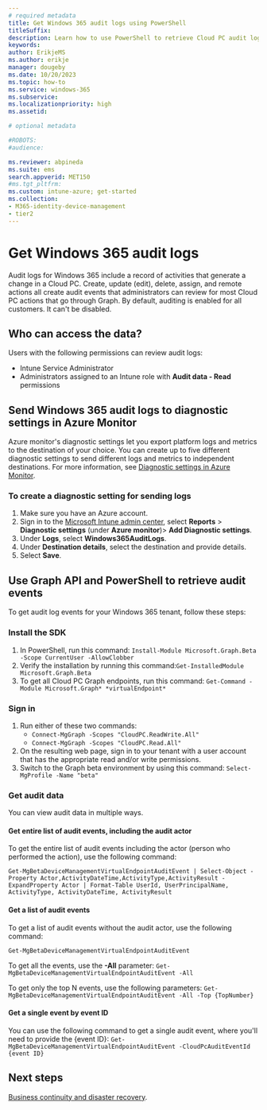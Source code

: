 ```yaml
---
# required metadata
title: Get Windows 365 audit logs using PowerShell
titleSuffix:
description: Learn how to use PowerShell to retrieve Cloud PC audit logs.
keywords:
author: ErikjeMS  
ms.author: erikje
manager: dougeby
ms.date: 10/20/2023
ms.topic: how-to
ms.service: windows-365
ms.subservice: 
ms.localizationpriority: high
ms.assetid: 

# optional metadata

#ROBOTS:
#audience:

ms.reviewer: abpineda
ms.suite: ems
search.appverid: MET150
#ms.tgt_pltfrm:
ms.custom: intune-azure; get-started
ms.collection:
- M365-identity-device-management
- tier2
---
```


# Get Windows 365 audit logs

Audit logs for Windows 365 include a record of activities that generate a change in a Cloud PC. Create, update (edit), delete, assign, and remote actions all create audit events that administrators can review for most Cloud PC actions that go through Graph. By default, auditing is enabled for all customers. It can't be disabled.

## Who can access the data?

Users with the following permissions can review audit logs:

- Intune Service Administrator
- Administrators assigned to an Intune role with **Audit data - Read** permissions

## Send Windows 365 audit logs to diagnostic settings in Azure Monitor

Azure monitor's diagnostic settings let you export platform logs and metrics to the destination of your choice. You can create up to five different diagnostic settings to send different logs and metrics to independent destinations. For more information, see [Diagnostic settings in Azure Monitor](/azure/azure-monitor/essentials/diagnostic-settings).

### To create a diagnostic setting for sending logs

1. Make sure you have an Azure account.
2. Sign in to the [Microsoft Intune admin center](https://go.microsoft.com/fwlink/?linkid=2109431), select **Reports** > **Diagnostic settings** (under **Azure monitor**)> **Add Diagnostic settings**.
3. Under **Logs**, select **Windows365AuditLogs**.
4. Under **Destination details**, select the destination and provide details.
5. Select **Save**.

## Use Graph API and PowerShell to retrieve audit events

To get audit log events for your Windows 365 tenant, follow these steps:

### Install the SDK

1. In PowerShell, run this command: ```Install-Module Microsoft.Graph.Beta -Scope CurrentUser -AllowClobber```
2. Verify the installation by running this command:```Get-InstalledModule Microsoft.Graph.Beta```
3. To get all Cloud PC Graph endpoints, run this command: ```Get-Command -Module Microsoft.Graph* *virtualEndpoint*```

### Sign in 

1. Run either of these two commands:
    - ```Connect-MgGraph -Scopes "CloudPC.ReadWrite.All"```
    - ```Connect-MgGraph -Scopes "CloudPC.Read.All"```
2. On the resulting web page, sign in to your tenant with a user account that has the appropriate read and/or write permissions.
3. Switch to the Graph beta environment by using this command: ```Select-MgProfile -Name "beta"```

### Get audit data

You can view audit data in multiple ways.

#### Get entire list of audit events, including the audit actor

To get the entire list of audit events including the actor (person who performed the action), use the following command:

```Get-MgBetaDeviceManagementVirtualEndpointAuditEvent | Select-Object -Property Actor,ActivityDateTime,ActivityType,ActivityResult -ExpandProperty Actor | Format-Table UserId, UserPrincipalName, ActivityType, ActivityDateTime, ActivityResult```

#### Get a list of audit events

To get a list of audit events without the audit actor, use the following command:

```Get-MgBetaDeviceManagementVirtualEndpointAuditEvent```

To get all the events, use the **-All** parameter: ```Get-MgBetaDeviceManagementVirtualEndpointAuditEvent -All```

To get only the top N events, use the following parameters: ```Get-MgBetaDeviceManagementVirtualEndpointAuditEvent -All -Top {TopNumber}```

#### Get a single event by event ID

You can use the following command to get a single audit event, where you'll need to provide the {event ID}: ```Get-MgBetaDeviceManagementVirtualEndpointAuditEvent -CloudPcAuditEventId {event ID}```

<!-- ########################## -->
## Next steps

[Business continuity and disaster recovery](business-continuity-disaster-recovery.md).
